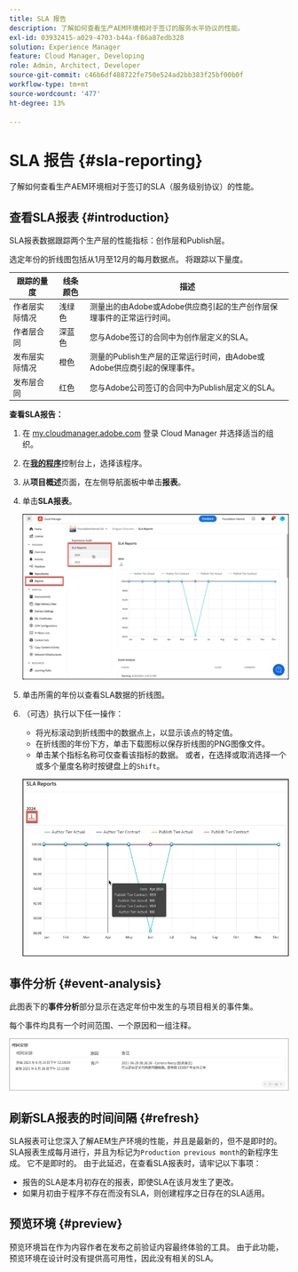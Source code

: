 ```yaml
---
title: SLA 报告
description: 了解如何查看生产AEM环境相对于签订的服务水平协议的性能。
exl-id: 03932415-a029-4703-b44a-f86a87edb328
solution: Experience Manager
feature: Cloud Manager, Developing
role: Admin, Architect, Developer
source-git-commit: c46b6df488722fe750e524ad2bb383f25bf00b0f
workflow-type: tm+mt
source-wordcount: '477'
ht-degree: 13%

---
```



# SLA 报告 {#sla-reporting}

了解如何查看生产AEM环境相对于签订的SLA（服务级别协议）的性能。

## 查看SLA报表 {#introduction}

SLA报表数据跟踪两个生产层的性能指标：创作层和Publish层。

选定年份的折线图包括从1月至12月的每月数据点。 将跟踪以下量度。

| 跟踪的量度 | 线条颜色 | 描述 |
| --- | --- | --- |
| 作者层实际情况 | 浅绿色 | 测量出的由Adobe或Adobe供应商引起的生产创作层保理事件的正常运行时间。 |
| 作者层合同 | 深蓝色 | 您与Adobe签订的合同中为创作层定义的SLA。 |
| 发布层实际情况 | 橙色 | 测量的Publish生产层的正常运行时间，由Adobe或Adobe供应商引起的保理事件。 |
| 发布层合同 | 红色 | 您与Adobe公司签订的合同中为Publish层定义的SLA。 |

**查看SLA报告：**

1. 在 [my.cloudmanager.adobe.com](https://my.cloudmanager.adobe.com/) 登录 Cloud Manager 并选择适当的组织。

1. 在&#x200B;**[我的程序](/help/implementing/cloud-manager/navigation.md#my-programs)**&#x200B;控制台上，选择该程序。

1. 从&#x200B;**项目概述**&#x200B;页面，在左侧导航面板中单击&#x200B;**报表**。

1. 单击&#x200B;**SLA报表**。

   ![SLA报告线形图](/help/implementing/cloud-manager/assets/cm-sla-report.png)

1. 单击所需的年份以查看SLA数据的折线图。

1. （可选）执行以下任一操作：

   * 将光标滚动到折线图中的数据点上，以显示该点的特定值。
   * 在折线图的年份下方，单击下载图标以保存折线图的PNG图像文件。
   * 单击某个指标名称可仅查看该指标的数据。 或者，在选择或取消选择一个或多个量度名称时按键盘上的`Shift`。

   ![显示详细数据](/help/implementing/cloud-manager/assets/cm-sla-download.png)

## 事件分析 {#event-analysis}

此图表下的&#x200B;**事件分析**&#x200B;部分显示在选定年份中发生的与项目相关的事件集。

每个事件均具有一个时间范围、一个原因和一组注释。

![事件分析示例](assets/sla-reporting-c.png)

## 刷新SLA报表的时间间隔 {#refresh}

SLA报表可让您深入了解AEM生产环境的性能，并且是最新的，但不是即时的。 SLA报表生成每月进行，并且为标记为`Production previous month`的新程序生成。 它不是即时的。 由于此延迟，在查看SLA报表时，请牢记以下事项：

* 报告的SLA是本月初存在的报表，即使SLA在该月发生了更改。
* 如果月初由于程序不存在而没有SLA，则创建程序之日存在的SLA适用。

## 预览环境 {#preview}

预览环境旨在作为内容作者在发布之前验证内容最终体验的工具。 由于此功能，预览环境在设计时没有提供高可用性，因此没有相关的SLA。
